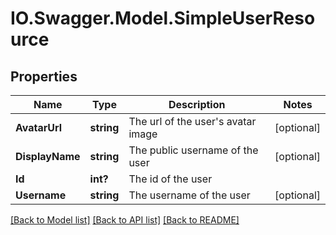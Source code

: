 # IO.Swagger.Model.SimpleUserResource
## Properties

Name | Type | Description | Notes
------------ | ------------- | ------------- | -------------
**AvatarUrl** | **string** | The url of the user&#39;s avatar image | [optional] 
**DisplayName** | **string** | The public username of the user | [optional] 
**Id** | **int?** | The id of the user | 
**Username** | **string** | The username of the user | [optional] 

[[Back to Model list]](../README.md#documentation-for-models) [[Back to API list]](../README.md#documentation-for-api-endpoints) [[Back to README]](../README.md)

